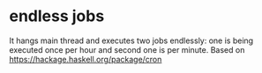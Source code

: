 # endless jobs
It hangs main thread and executes two jobs endlessly: one is being executed once per hour and second one is per minute. 
Based on https://hackage.haskell.org/package/cron
